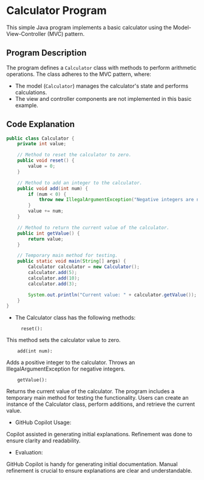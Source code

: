 # Calculator Program

This simple Java program implements a basic calculator using the Model-View-Controller (MVC) pattern.

## Program Description

The program defines a `Calculator` class with methods to perform arithmetic operations. The class adheres to the MVC pattern, where:

- The model (`Calculator`) manages the calculator's state and performs calculations.
- The view and controller components are not implemented in this basic example.

## Code Explanation

```java
public class Calculator {
    private int value;

    // Method to reset the calculator to zero.
    public void reset() {
        value = 0;
    }

    // Method to add an integer to the calculator.
    public void add(int num) {
        if (num < 0) {
            throw new IllegalArgumentException("Negative integers are not allowed");
        }
        value += num;
    }

    // Method to return the current value of the calculator.
    public int getValue() {
        return value;
    }

    // Temporary main method for testing.
    public static void main(String[] args) {
        Calculator calculator = new Calculator();
        calculator.add(5);
        calculator.add(10);
        calculator.add(3);

        System.out.println("Current value: " + calculator.getValue());
    }
}
```
* The Calculator class has the following methods:

        reset():

This method sets the calculator value to zero.

        add(int num):

Adds a positive integer to the calculator.
Throws an IllegalArgumentException for negative integers.

        getValue():

Returns the current value of the calculator.
The program includes a temporary main method for testing the functionality. Users can create an instance of the Calculator class, perform additions, and retrieve the current value.

* GitHub Copilot Usage:

Copilot assisted in generating initial explanations.
Refinement was done to ensure clarity and readability.

* Evaluation:

GitHub Copilot is handy for generating initial documentation.
Manual refinement is crucial to ensure explanations are clear and understandable.
